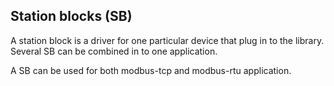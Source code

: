 Station blocks (SB)
--------------------
A station block is a driver for one particular device that plug in to the library. Several SB can be combined in to one application.

A SB can be used for both modbus-tcp and modbus-rtu application.
